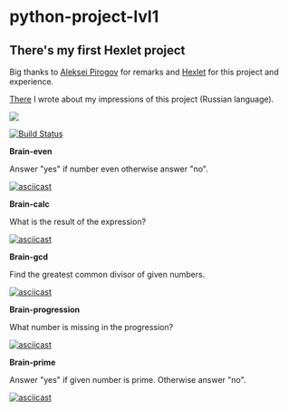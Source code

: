 # python-project-lvl1
<h2>There's my first Hexlet project</h2>
<p>Big thanks to <a href="https://github.com/astynax" targer="_blank">Aleksei Pirogov</a> for remarks and <a href="https://ru.hexlet.io/">Hexlet</a> for this project and experience. </p>
<p><a href="https://ru.hexlet.io/blog/posts/moy-pervyy-proekt-na-hexlet-v-professii-python-programmist" target="_blank">There</a> I wrote about my impressions of this project (Russian language).</p>

<a href="https://codeclimate.com/github/whitehamster26/python-project-lvl1/maintainability"><img src="https://api.codeclimate.com/v1/badges/e09e69d381f0c1ba531c/maintainability" /></a>

[![Build Status](https://travis-ci.org/whitehamster26/python-project-lvl1.svg?branch=master)](https://travis-ci.org/whitehamster26/python-project-lvl1)

<strong>Brain-even</strong>
<p>Answer "yes" if number even otherwise answer "no".</p>

[![asciicast](https://asciinema.org/a/L3s6xxq71fYZHhwTHZRL4eQnO.svg)](https://asciinema.org/a/L3s6xxq71fYZHhwTHZRL4eQnO)

<strong>Brain-calc</strong>
<p>What is the result of the expression?</p>

[![asciicast](https://asciinema.org/a/RaJbZOhHhuQnDmt3lqZ0gu64B.svg)](https://asciinema.org/a/RaJbZOhHhuQnDmt3lqZ0gu64B)

<strong>Brain-gcd</strong>
<p>Find the greatest common divisor of given numbers.</p>

[![asciicast](https://asciinema.org/a/Kz6UR56Mq5khHOHhdvbhe9BWL.svg)](https://asciinema.org/a/Kz6UR56Mq5khHOHhdvbhe9BWL)

<strong>Brain-progression</strong>
<p>What number is missing in the progression?</p>

[![asciicast](https://asciinema.org/a/LF9cx16vYJ6tIa0uKpqQT2XgM.svg)](https://asciinema.org/a/LF9cx16vYJ6tIa0uKpqQT2XgM)

<strong>Brain-prime</strong>
<p>Answer "yes" if given number is prime. Otherwise answer "no".</p>

[![asciicast](https://asciinema.org/a/WnTyUPMpfgxHbZhcQCfnly8Pq.svg)](https://asciinema.org/a/WnTyUPMpfgxHbZhcQCfnly8Pq)